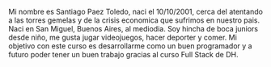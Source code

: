 Mi nombre es Santiago Paez Toledo, naci el 10/10/2001, cerca del atentando a las torres gemelas y de la crisis economica que sufrimos en nuestro pais. Naci en San Miguel, Buenos Aires, al mediodia.
Soy hincha de boca juniors desde niño, me gusta jugar videojuegos, hacer deporter y comer.
Mi objetivo con este curso es desarrollarme como un buen programador y a futuro poder tener un buen trabajo gracias al curso Full Stack de DH.